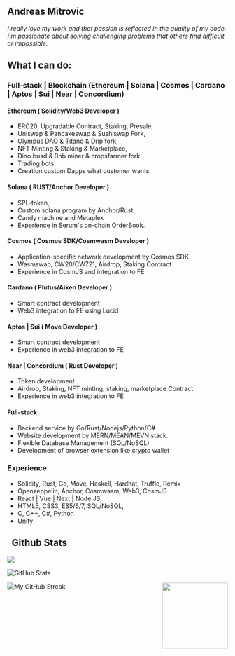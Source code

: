 <h2 font-weight="bold">Andreas Mitrovic</h2>

*I really love my work and that passion is reflected in the quality of my code.
I'm passionate about solving challenging problems that others find difficult or impossible.*

## What I can do:

### Full-stack | Blockchain (Ethereum | Solana | Cosmos | Cardano | Aptos | Sui | Near | Concordium) 

  #### Ethereum ( Solidity/Web3 Developer )
  * ERC20, Upgradable Contract, Staking, Presale,
  * Uniswap & Pancakeswap & Sushiswap Fork,
  * Olympus DAO & Titano & Drip fork,
  * NFT Minting & Staking & Marketplace,
  * Dino busd & Bnb miner & cropsfarmer fork
  * Trading bots
  * Creation custom Dapps what customer wants

  #### Solana ( RUST/Anchor Developer )
  * SPL-token, 
  * Custom solana program by Anchor/Rust
  * Candy machine and Metaplex
  * Experience in Serum's on-chain OrderBook.  
  
  #### Cosmos ( Cosmos SDK/Cosmwasm Developer )
  * Application-specific network development by Cosmos SDK
  * Wasmswap, CW20/CW721, Airdrop, Staking Contract
  * Experience in CosmJS and integration to FE

  #### Cardano ( Plutus/Aiken Developer )
  * Smart contract development
  * Web3 integration to FE using Lucid
    
  #### Aptos | Sui ( Move Developer )
  * Smart contract development
  * Experience in web3 integration to FE
  
  #### Near | Concordium ( Rust Developer )
  * Token development
  * Airdrop, Staking, NFT minting, staking, marketplace Contract
  * Experience in web3 integration to FE
  
  #### Full-stack
  * Backend service by Go/Rust/Nodejs/Python/C#
  * Website development by MERN/MEAN/MEVN stack.
  * Flexible Database Management (SQL/NoSQL)
  * Development of browser extension like crypto wallet
  

### Experience 
  * Solidity, Rust, Go, Move, Haskell, Hardhat, Truffle, Remix
  * Openzeppelin, Anchor, Cosmwasm, Web3, CosmJS
  * React | Vue | Next | Node JS,
  * HTML5, CSS3, ES5/6/7, SQL/NoSQL,
  * C, C++, C#, Python
  * Unity
####

<h2> &nbsp; Github Stats </h2>

![](https://komarev.com/ghpvc/?username=andreasdev2002&color=dc143c)

 <span align="left">
  
  ![GitHub Stats](https://github-readme-stats.vercel.app/api?username=andreasdev2002&count_private=true&show_icons=true&hide_border=true&bg_color=3D3D3D&title_color=00E6FE&icon_color=00E6FE&text_color=FFFFFF)
 </span>

<span align="right"> 
  
 <img align="right" height="150px" src="https://github-readme-stats.vercel.app/api/top-langs?username=andreasdev2002&layout=compact&theme=monokai&count_private=true&exclude_repo=CryptoKG94.github.io&hide=php&show_icons=true&hide_border=true&bg_color=3D3D3D&title_color=00E6FE&icon_color=00E6FE&text_color=FFFFFF" /> 
</span>

 <span align="left">
  
![My GitHub Streak](https://github-readme-streak-stats.herokuapp.com/?user=andreasdev2002&count_private=true&hide_border=true&theme=black-ice&background=3D3D3D&stroke=00E6FE)
 </span>
